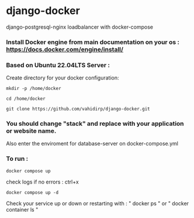 # django-docker
 django-postgresql-nginx loadbalancer with docker-compose

### Install Docker engine from main documentation on your os : https://docs.docker.com/engine/install/

### Based on Ubuntu 22.04LTS Server :

Create directory for your docker configuration:
  
```
mkdir -p /home/docker
```
```
cd /home/docker
```
```  
git clone https://github.com/vahidirp/django-docker.git
```
  
### You should change "stack" and replace with your application or website name.

Also enter the enviroment for database-server on docker-compose.yml

### To run : 
```
docker compose up
```
 check logs if no errors : ctrl+x 
 ```
docker compose up -d
```
 
Check your service up or down or restarting with : " docker ps " or " docker container ls "
